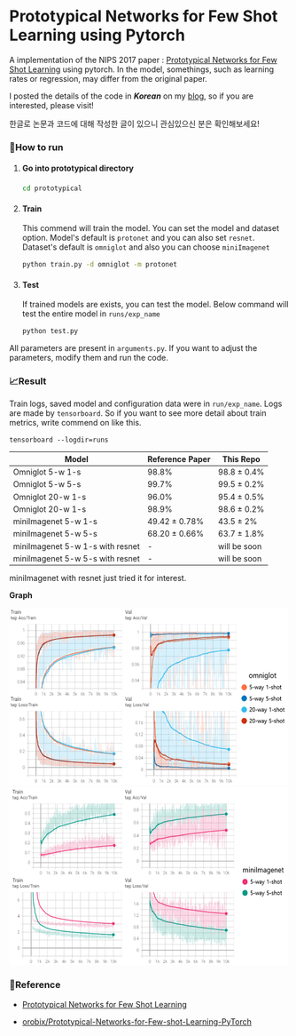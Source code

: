 # Prototypical Networks for Few Shot Learning using Pytorch
A implementation of the NIPS 2017 paper : [Prototypical Networks for Few Shot Learning](https://arxiv.org/pdf/1703.05175.pdf) using pytorch. In the model, somethings, such as learning rates or regression, may differ from the original paper.

I posted the details of the code in ***Korean*** on my [blog](https://rhcsky.tistory.com/10), so if you are interested, please visit!

한글로 논문과 코드에 대해 작성한 글이 있으니 관심있으신 분은 확인해보세요!

### 🚀How to run

1. #### Go into prototypical directory

   ```bash
   cd prototypical
   ```

2. #### Train

   This commend will train the model. You can set the model and dataset option. Model's default is `protonet` and you can also set `resnet`. Dataset's default is `omniglot` and also you can choose `miniImagenet`

   ```bash
   python train.py -d omniglot -m protonet
   ```

3. #### Test

   If trained models are exists, you can test the model. Below command will test the entire model in `runs/exp_name` 

   ```bash
   python test.py
   ```

All parameters are present in `arguments.py`. If you want to adjust the parameters, modify them and run the code.

### 📈Result

Train logs, saved model and configuration data were in `run/exp_name`. Logs are made by `tensorboard`. So if you want to see more detail about train metrics, write commend on like this.

```
tensorboard --logdir=runs
```

| Model                            | Reference Paper | This Repo    |
| -------------------------------- | --------------- | ------------ |
| Omniglot 5-w 1-s                 | 98.8%           | 98.8 ± 0.4%  |
| Omniglot 5-w 5-s                 | 99.7%           | 99.5 ± 0.2%  |
| Omniglot 20-w 1-s                | 96.0%           | 95.4 ± 0.5%  |
| Omniglot 20-w 1-s                | 98.9%           | 98.6 ± 0.2%  |
| miniImagenet 5-w 1-s             | 49.42 ± 0.78%   | 43.5 ± 2%    |
| miniImagenet 5-w 5-s             | 68.20 ± 0.66%   | 63.7 ± 1.8%  |
| miniImagenet 5-w 1-s with resnet | -               | will be soon |
| miniImagenet 5-w 5-s with resnet | -               | will be soon |

miniImagenet with resnet just tried it for interest.



**Graph**
<p align="center">
    <img src="asset\omniglot_result.png" height=320>
    <img src="asset\mini_result.png" height=320>
</p>



### 📌Reference

* [Prototypical Networks for Few Shot Learning](https://arxiv.org/pdf/1703.05175.pdf)

* [orobix/Prototypical-Networks-for-Few-shot-Learning-PyTorch](https://github.com/orobix/Prototypical-Networks-for-Few-shot-Learning-PyTorch)

